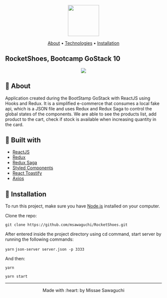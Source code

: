 <p align="center">
  <img height="100" src="https://user-images.githubusercontent.com/28602785/80768725-8df44900-8b21-11ea-9211-db57a6a36022.png">
</p>
<p align="center">
    <a href="https://github.com/msawaguchi/RocketShoes#rocketshoes_about">About</a> • <a href="https://github.com/msawaguchi/RocketShoes#rocketshoes_techs">Technologies</a> • <a href="https://github.com/msawaguchi/RocketShoes#rocketshoes_execute">Installation</a>
    <h2>RocketShoes, Bootcamp GoStack 10</h2>
</p>

<p align="center">
  <img src="http://sawastudio.me/fi44/rocketshoes-git.png">
</p>

## :pushpin: About
<p id="rocketshoes_about">
    Application created during the BootStamp GoStack with ReactJS using Hooks and Redux. It is a simplified e-commerce that consumes a local fake api, which is a JSON file and uses Redux and Redux Saga to control the global states of the components. We are able to see the products list, add product to the cart, check if stock is available when increasing quantity in the card.
    </p>

## :pushpin: Built with
<ul id="rocketshoes_techs">
    <li><a href="https://reactjs.org/">ReactJS</a></li>
    <li><a href="https://redux.js.org/">Redux</a></li>
    <li><a href="https://redux-saga.js.org/">Redux Saga</a></li>
    <li><a href="https://www.styled-components.com/">Styled Components</a></li>
    <li><a href="https://www.npmjs.com/package/react-toastify">React Toastify</a></li>
    <li><a href="https://github.com/axios/axios">Axios</a></li>
</ul>

## :pushpin: Installation

<p>To run this project, make sure you have <a href="https://nodejs.org/en/download/">Node.js</a> installed on your computer.</p>
<p>Clone the repo:</p>

`git clone https://github.com/msawaguchi/RocketShoes.git`

<p id="rocketshoes_execute">
    After entered inside the project directory using cd command, start server by running the following commands:
</p>

 `yarn`
 `json-server server.json -p 3333`

And then:

 `yarn`
 
 `yarn start`

<footer>
    <hr></hr>
<p align="center">
Made with :heart: by Missae Sawaguchi
</p>
</footer>
